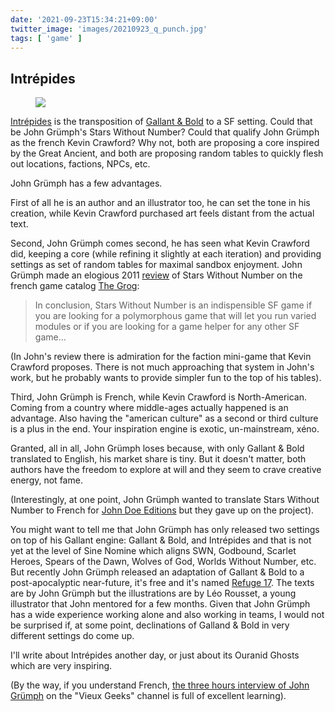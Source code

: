 ```yaml
---
date: '2021-09-23T15:34:21+09:00'
twitter_image: 'images/20210923_q_punch.jpg'
tags: [ 'game' ]
---
```


## Intrépides

<figure class="right">
<a href="https://www.lulu.com/search?adult_audience_rating=00&page=1&pageSize=10&q=intrepides%20grumph"><img src="images/20210923_android.jpg" loading="lazy" /></a>
<figcaption>
</figcaption>
</figure>

[Intrépides](https://www.lulu.com/search?adult_audience_rating=00&page=1&pageSize=10&q=intrepides%20grumph) is the transposition of [Gallant &amp; Bold](20210514.html?t=Gallant_And_Bold&f=intrepides) to a SF setting. Could that be John Grümph's Stars Without Number? Could that qualify John Grümph as the french Kevin Crawford? Why not, both are proposing a core inspired by the Great Ancient, and both are proposing random tables to quickly flesh out locations, factions, NPCs, etc.

John Grümph has a few advantages.

First of all he is an author and an illustrator too, he can set the tone in his creation, while Kevin Crawford purchased art feels distant from the actual text.

Second, John Grümph comes second, he has seen what Kevin Crawford did, keeping a core (while refining it slightly at each iteration) and providing settings as set of random tables for maximal sandbox enjoyment. John Grümph made an elogious 2011 [review](http://www.legrog.org/jeux/stars-without-number/stars-without-number-en#detCrit1) of Stars Without Number on the french game catalog [The Grog](http://www.legrog.org/):

> In conclusion, Stars Without Number is an indispensible SF game if you are looking for a polymorphous game that will let you run varied modules or if you are looking for a game helper for any other SF game...

(In John's review there is admiration for the faction mini-game that Kevin Crawford proposes. There is not much approaching that system in John's work, but he probably wants to provide simpler fun to the top of his tables).

Third, John Grümph is French, while Kevin Crawford is North-American. Coming from a country where middle-ages actually happened is an advantage. Also having the "american culture" as a second or third culture is a plus in the end. Your inspiration engine is exotic, un-mainstream, xéno.

Granted, all in all, John Grümph loses because, with only Gallant &amp; Bold translated to English, his market share is tiny. But it doesn't matter, both authors have the freedom to explore at will and they seem to crave creative energy, not fame.

(Interestingly, at one point, John Grümph wanted to translate Stars Without Number to French for [John Doe Editions](https://johndoe-rpg.com/) but they gave up on the project).

You might want to tell me that John Grümph has only released two settings on top of his Gallant engine: Gallant &amp; Bold, and Intrépides and that is not yet at the level of Sine Nomine which aligns SWN, Godbound, Scarlet Heroes, Spears of the Dawn, Wolves of God, Worlds Without Number, etc. But recently John Grümph released an adaptation of Gallant &amp; Bold to a post-apocalyptic near-future, it's free and it's named [Refuge 17](https://www.patreon.com/posts/refuge-17-du-mon-54260796). The texts are by John Grümph but the illustrations are by Léo Rousset, a young illustrator that John mentored for a few months. Given that John Grümph has a wide experience working alone and also working in teams, I would not be surprised if, at some point, declinations of Galland &amp; Bold in very different settings do come up.

I'll write about Intrépides another day, or just about its Ouranid Ghosts which are very inspiring.

(By the way, if you understand French, [the three hours interview of John Grümph](https://www.youtube.com/watch?v=HlvuwfQt7_U) on the "Vieux Geeks" channel is full of excellent learning).


